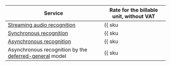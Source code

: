 | Service | Rate for the billable unit, without VAT |
| ----- | ----- |
| [Streaming audio recognition](../../speechkit/stt/streaming.md) | {{ sku|USD|ai.speech.stt|string }} |
| [Synchronous recognition](../../speechkit/stt/request.md) | {{ sku|USD|ai.speech.stt|string }} |
| [Asynchronous recognition](../../speechkit/stt/transcribation.md) | {{ sku|USD|ai.speech.stt_long_running|string }} |
| Asynchronous recognition by the [deferred-general](../../speechkit/stt/models#tags) model | {{ sku|USD|ai.speech.stt_long_running_deferred.v1|string }} |
